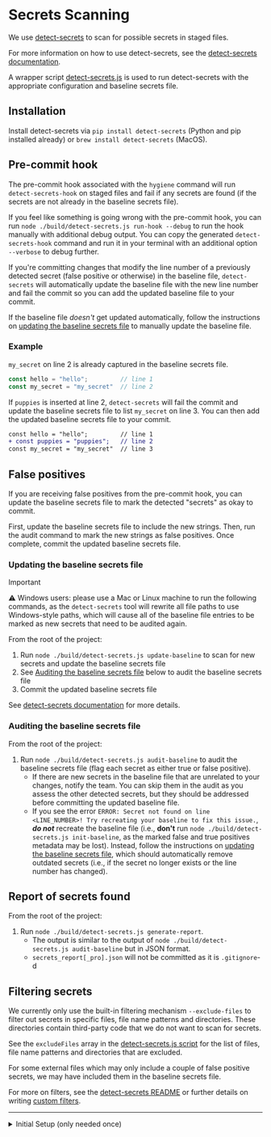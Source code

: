 # Secrets Scanning

We use [detect-secrets](https://github.com/Yelp/detect-secrets) to scan for possible secrets in staged files.

For more information on how to use detect-secrets, see the [detect-secrets documentation](https://github.com/Yelp/detect-secrets).

A wrapper script [detect-secrets.js](../detect-secrets.js) is used to run detect-secrets with the appropriate configuration and baseline secrets file.

## Installation

Install detect-secrets via `pip install detect-secrets` (Python and pip installed already) or `brew install detect-secrets` (MacOS).

## Pre-commit hook
The pre-commit hook associated with the `hygiene` command will run `detect-secrets-hook` on staged files and fail if any secrets are found (if the secrets are not already in the baseline secrets file).

If you feel like something is going wrong with the pre-commit hook, you can run `node ./build/detect-secrets.js run-hook --debug` to run the hook manually with additional debug output. You can copy the generated `detect-secrets-hook` command and run it in your terminal with an additional option `--verbose` to debug further.

If you're committing changes that modify the line number of a previously detected secret (false positive or otherwise) in the baseline file, `detect-secrets` will automatically update the baseline file with the new line number and fail the commit so you can add the updated baseline file to your commit.

If the baseline file _doesn't_ get updated automatically, follow the instructions on [updating the baseline secrets file](#updating-the-baseline-secrets-file) to manually update the baseline file.

### Example
`my_secret` on line 2 is already captured in the baseline secrets file.
```js
const hello = "hello";         // line 1
const my_secret = "my_secret"  // line 2
```

If `puppies` is inserted at line 2, `detect-secrets` will fail the commit and update the baseline secrets file to list `my_secret` on line 3. You can then add the updated baseline secrets file to your commit.
```diff
const hello = "hello";         // line 1
+ const puppies = "puppies";   // line 2
const my_secret = "my_secret"  // line 3
```

## False positives
If you are receiving false positives from the pre-commit hook, you can update the baseline secrets file to mark the detected "secrets" as okay to commit.

First, update the baseline secrets file to include the new strings. Then, run the audit command to mark the new strings as false positives. Once complete, commit the updated baseline secrets file.

### Updating the baseline secrets file

> [!IMPORTANT]
> ⚠️ Windows users: please use a Mac or Linux machine to run the following commands, as the `detect-secrets` tool will rewrite all file paths to use Windows-style paths, which will cause all of the baseline file entries to be marked as new secrets that need to be audited again.

From the root of the project:
1. Run `node ./build/detect-secrets.js update-baseline` to scan for new secrets and update the baseline secrets file
2. See [Auditing the baseline secrets file](#auditing-the-baseline-secrets-file) below to audit the baseline secrets file
3. Commit the updated baseline secrets file

See [detect-secrets documentation](https://github.com/Yelp/detect-secrets/tree/master?tab=readme-ov-file#adding-new-secrets-to-baseline) for more details.

### Auditing the baseline secrets file
From the root of the project:
1. Run `node ./build/detect-secrets.js audit-baseline` to audit the baseline secrets file (flag each secret as either true or false positive).
    - If there are new secrets in the baseline file that are unrelated to your changes, notify the team. You can skip them in the audit as you assess the other detected secrets, but they should be addressed before committing the updated baseline file.
    - If you see the error `ERROR: Secret not found on line <LINE_NUMBER>! Try recreating your baseline to fix this issue.`, **_do not_** recreate the baseline file (i.e., **don't** run `node ./build/detect-secrets.js init-baseline`, as the marked false and true positives metadata may be lost). Instead, follow the instructions on [updating the baseline secrets file](#updating-the-baseline-secrets-file), which should automatically remove outdated secrets (i.e., if the secret no longer exists or the line number has changed).

## Report of secrets found
From the root of the project:
1. Run `node ./build/detect-secrets.js generate-report`.
    - The output is similar to the output of `node ./build/detect-secrets.js audit-baseline` but in JSON format.
    - `secrets_report[_pro].json` will not be committed as it is `.gitignore`-d

## Filtering secrets
We currently only use the built-in filtering mechanism `--exclude-files` to filter out secrets in specific files, file name patterns and directories. These directories contain third-party code that we do not want to scan for secrets.

See the `excludeFiles` array in the [detect-secrets.js script](../detect-secrets.js) for the list of files, file name patterns and directories that are excluded.

For some external files which may only include a couple of false positive secrets, we may have included them in the baseline secrets file.

For more on filters, see the [detect-secrets README](https://github.com/Yelp/detect-secrets/tree/master?tab=readme-ov-file#filters) or further details on writing [custom filters](https://github.com/Yelp/detect-secrets/blob/master/docs/filters.md#Using-Your-Own-Filters).

---

<details>
<summary>Initial Setup (only needed once)</summary>

It's best to refer to [detect-secrets](https://github.com/Yelp/detect-secrets) for the most up-to-date instructions, but here are the steps that were used to set up the initial baseline secrets file.

From the root of the project:
1. Run `node ./build/detect-secrets.js init-baseline` to generate the initial baseline secrets file
2. Run `node ./build/detect-secrets.js audit-baseline` to audit the baseline secrets file (flag each secret as either true or false positive)
3. Commit the baseline secrets file

</details>
